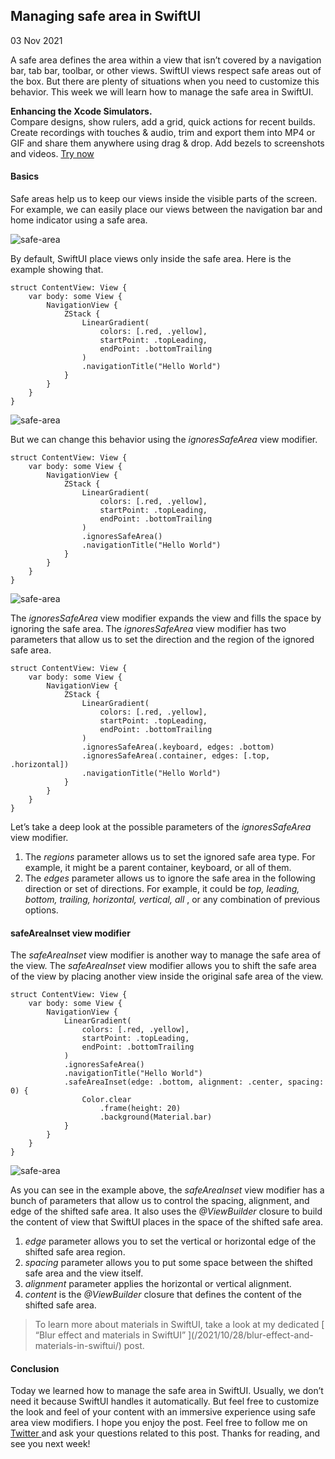 ##  Managing safe area in SwiftUI

03 Nov 2021

A safe area defines the area within a view that isn’t covered by a navigation
bar, tab bar, toolbar, or other views. SwiftUI views respect safe areas out of
the box. But there are plenty of situations when you need to customize this
behavior. This week we will learn how to manage the safe area in SwiftUI.

**Enhancing the Xcode Simulators.**  
Compare designs, show rulers, add a grid, quick actions for recent builds.
Create recordings with touches & audio, trim and export them into MP4 or GIF
and share them anywhere using drag & drop. Add bezels to screenshots and
videos. [ Try now ](https://gumroad.com/a/931293139/ftvbh)

####  Basics

Safe areas help us to keep our views inside the visible parts of the screen.
For example, we can easily place our views between the navigation bar and home
indicator using a safe area.

![safe-area](/public/safearea10.png)

By default, SwiftUI place views only inside the safe area. Here is the example
showing that.

    
    
    struct ContentView: View {
        var body: some View {
            NavigationView {
                ZStack {
                    LinearGradient(
                        colors: [.red, .yellow],
                        startPoint: .topLeading,
                        endPoint: .bottomTrailing
                    )
                    .navigationTitle("Hello World")
                }
            }
        }
    }
    

![safe-area](/public/safearea1.png)

But we can change this behavior using the _ignoresSafeArea_ view modifier.

    
    
    struct ContentView: View {
        var body: some View {
            NavigationView {
                ZStack {
                    LinearGradient(
                        colors: [.red, .yellow],
                        startPoint: .topLeading,
                        endPoint: .bottomTrailing
                    )
                    .ignoresSafeArea()
                    .navigationTitle("Hello World")
                }
            }
        }
    }
    

![safe-area](/public/safearea2.png)

The _ignoresSafeArea_ view modifier expands the view and fills the space by
ignoring the safe area. The _ignoresSafeArea_ view modifier has two parameters
that allow us to set the direction and the region of the ignored safe area.

    
    
    struct ContentView: View {
        var body: some View {
            NavigationView {
                ZStack {
                    LinearGradient(
                        colors: [.red, .yellow],
                        startPoint: .topLeading,
                        endPoint: .bottomTrailing
                    )
                    .ignoresSafeArea(.keyboard, edges: .bottom)
                    .ignoresSafeArea(.container, edges: [.top, .horizontal])
                    .navigationTitle("Hello World")
                }
            }
        }
    }
    

Let’s take a deep look at the possible parameters of the _ignoresSafeArea_
view modifier.

  1. The _regions_ parameter allows us to set the ignored safe area type. For example, it might be a parent container, keyboard, or all of them. 
  2. The _edges_ parameter allows us to ignore the safe area in the following direction or set of directions. For example, it could be _top, leading, bottom, trailing, horizontal, vertical, all_ , or any combination of previous options. 

####  safeAreaInset view modifier

The _safeAreaInset_ view modifier is another way to manage the safe area of
the view. The _safeAreaInset_ view modifier allows you to shift the safe area
of the view by placing another view inside the original safe area of the view.

    
    
    struct ContentView: View {
        var body: some View {
            NavigationView {
                LinearGradient(
                    colors: [.red, .yellow],
                    startPoint: .topLeading,
                    endPoint: .bottomTrailing
                )
                .ignoresSafeArea()
                .navigationTitle("Hello World")
                .safeAreaInset(edge: .bottom, alignment: .center, spacing: 0) {
                    Color.clear
                        .frame(height: 20)
                        .background(Material.bar)
                }
            }
        }
    }
    

![safe-area](/public/safearea3.png)

As you can see in the example above, the _safeAreaInset_ view modifier has a
bunch of parameters that allow us to control the spacing, alignment, and edge
of the shifted safe area. It also uses the _@ViewBuilder_ closure to build the
content of view that SwiftUI places in the space of the shifted safe area.

  1. _edge_ parameter allows you to set the vertical or horizontal edge of the shifted safe area region. 
  2. _spacing_ parameter allows you to put some space between the shifted safe area and the view itself. 
  3. _alignment_ parameter applies the horizontal or vertical alignment. 
  4. _content_ is the _@ViewBuilder_ closure that defines the content of the shifted safe area. 

> To learn more about materials in SwiftUI, take a look at my dedicated [
> “Blur effect and materials in SwiftUI” ](/2021/10/28/blur-effect-and-
> materials-in-swiftui/) post.

####  Conclusion

Today we learned how to manage the safe area in SwiftUI. Usually, we don’t
need it because SwiftUI handles it automatically. But feel free to customize
the look and feel of your content with an immersive experience using safe area
view modifiers. I hope you enjoy the post. Feel free to follow me on [ Twitter
](https://twitter.com/mecid) and ask your questions related to this post.
Thanks for reading, and see you next week!

